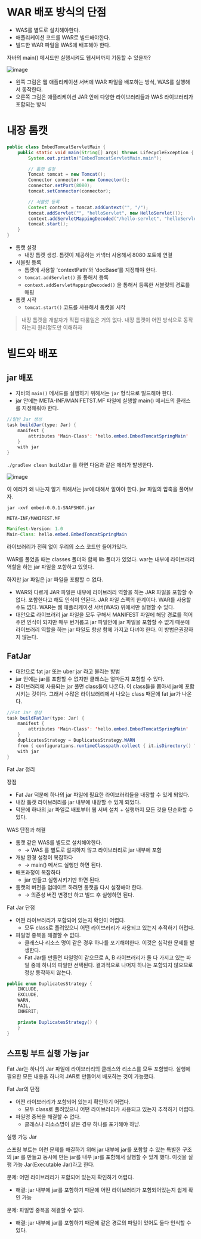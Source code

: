 # WAR 배포 방식의 단점

- WAS를 별도로 설치해야한다.
- 애플리케이션 코드를 WAR로 빌드해야한다.
- 빌드한 WAR 파일을 WAS에 배포해야 한다.

자바의 main() 메서드만 실행시켜도 웹서버까지 기동할 수 있을까?

![image](https://user-images.githubusercontent.com/66561524/232171930-5db6b87c-6af2-4e4c-b940-7339dcb5738a.png)

- 왼쪽 그림은 웹 애플리케이션 서버에 WAR 파일을 배포하는 방식, WAS를 실행해서 동작한다.
- 오른쪽 그림은 애플리케이션 JAR 안에 다양한 라이브러리들과 WAS 라이브러리가 포함되는 방식


# 내장 톰캣

```java
public class EmbedTomcatServletMain {
    public static void main(String[] args) throws LifecycleException {
        System.out.println("EmbedTomcatServletMain.main");

        // 톰캣 설정
        Tomcat tomcat = new Tomcat();
        Connector connector = new Connector();
        connector.setPort(8080);
        tomcat.setConnector(connector);

        // 서블릿 등록
        Context context = tomcat.addContext("", "/");
        tomcat.addServlet("", "helloServlet", new HelloServlet());
        context.addServletMappingDecoded("/hello-servlet", "helloServlet");
        tomcat.start();
    }
}
```

- 톰캣 설정
    - 내장 톰캣 생성. 톰캣이 제공하는 커넥터 사용해서 8080 포트에 연결
- 서블릿 등록
    - 톰캣에 사용할 ‘contextPath’와 ‘docBase’를 지정해야 한다.
    - `tomcat.addServlet()` 을 통해서 등록
    - `context.addServletMappingDecoded()` 을 통해서 등록한 서블릿의 경로를 매핑
- 톰캣 시작
    - `tomcat.start()` 코드를 사용해서 톰캣을 시작

> 내장 톰캣을 개발자가 직접 다룰일은 거의 없다. 내장 톰캣이 어떤 방식으로 동작하는지 원리정도만 이해하자

# 빌드와 배포

## jar 배포

- 자바의 `main()` 메서드를 실행하기 위해서는 `jar` 형식으로 빌드해야 한다.
- jar 안에는 META-INF/MANIFETST.MF 파일에 실행할 main() 메서드의 클래스를 지정해줘야 한다.

```java
//일반 Jar 생성
task buildJar(type: Jar) {
    manifest {
        attributes 'Main-Class': 'hello.embed.EmbedTomcatSpringMain'
    }
    with jar
}
```

`./gradlew clean buildJar` 를 하면 다음과 같은 에러가 발생한다.

![image](https://user-images.githubusercontent.com/66561524/232172119-f8a329e4-177c-4ea1-a5fe-5aeedafd00d2.png)

이 에러가 왜 나는지 알기 위해서는 jar에 대해서 알아야 한다. jar 파일의 압축을 풀어보자.

`jar -xvf embed-0.0.1-SNAPSHOT.jar`

`META-INF/MANIFEST.MF`

```java
Manifest-Version: 1.0
Main-Class: hello.embed.EmbedTomcatSpringMain
```
라이브러리가 전혀 없이 우리의 소스 코드만 들어가있다.

WAR를 풀었을 때는 classes 폴더와 함께 lib 폴더가 있었다. war는 내부에 라이브러리 역할을 하는 jar 파일을 포함하고 있엇다.

하지만 jar 파일은 jar 파일을 포함할 수 없다.

- WAR와 다르게 JAR 파일은 내부에 라이브러리 역할을 하는 JAR 파일을 포함할 수 없다. 포함한다고 해도 인식이 안된다. JAR 파일 스펙의 한계이다. WAR를 사용할 수도 없다. WAR는 웹 애플리케이션 서버(WAS) 위에서만 실행할 수 있다.
- 대안으로 라이브러리 jar 파일을 모두 구해서 MANIFEST 파일에 해당 경로를 적어주면 인식이 되지만 매우 번거롭고 jar 파일안에 jar 파일을 포함할 수 없기 때문에 라이브러리 역할을 하는 jar 파일도 항상 함께 가지고 다녀야 한다. 이 방법은권장하지 않는다.

## FatJar

- 대안으로 fat jar 또는 uber jar 라고 불리는 방법
- jar 안에는 jar를 포함할 수 없지만 클래스는 얼마든지 포함할 수 있다.
- 라이브러리에 사용되는 jar 풀면 class들이 나온다. 이 class들을 뽑아서 jar에 포함시키는 것이다. 그래서 수많은 라이브러리에서 나오는 class 때문에 fat jar가 나온다.

```java
//Fat Jar 생성
task buildFatJar(type: Jar) {
    manifest {
        attributes 'Main-Class': 'hello.embed.EmbedTomcatSpringMain'
    }
    duplicatesStrategy = DuplicatesStrategy.WARN
    from { configurations.runtimeClasspath.collect { it.isDirectory() ? it : zipTree(it) } }
    with jar
}
```

Fat Jar 정리

장점

- Fat Jar 덕분에 하나의 jar 파일에 필요한 라이브러리들을 내장할 수 있게 되었다.
- 내장 톰캣 라이브러리를 jar 내부에 내장할 수 있게 되었다.
- 덕분에 하나의 jar 파일로 배포부터 웹 서버 설치 + 실행까지 모든 것을 단순화할 수 있다.

WAS 단점과 해결

- 톰캣 같은 WAS를 별도로 설치해야한다.
    - → WAS 를 별도로 설치하지 않고 라이브러리로 jar 내부에 포함
- 개발 환경 설정이 복잡하다
    - → main() 메서드 실행만 하면 된다.
- 배포과정이 복잡하다
    - jar 만들고 실행시키기만 하면 된다.
- 톰캣의 버전을 업데이트 하려면 톰캣을 다시 설정해야 한다.
    - → 의존성 버전 변경만 하고 빌드 후 실행하면 된다.

Fat Jar 단점

- 어떤 라이브러리가 포함되어 있는지 확인이 어렵다.
    - 모두 class로 풀려있으니 어떤 라이브러리가 사용되고 있는지 추적하기 어렵다.
- 파일명 중복을 해결할 수 없다.
    - 클래스나 리소스 명이 같은 경우 하나를 포기해야한다. 이것은 심각한 문제를 발생한다.
    - Fat Jar를 만들면 파일명이 같으므로 A, B 라이브러리가 둘 다 가지고 있는 파일 중에 하나의 파일만 선택된다. 결과적으로 나머지 하나는 포함되지 않으므로 정상 동작하지 않는다.

```java
public enum DuplicatesStrategy {
    INCLUDE,
    EXCLUDE,
    WARN,
    FAIL,
    INHERIT;

    private DuplicatesStrategy() {
    }
}
```

## 스프링 부트 실행 가능 jar

Fat Jar는 하나의 Jar 파일에 라이브러리의 클래스와 리소스를 모두 포함했다. 실행에 필요한 모든 내용을 하나의 JAR로 만들어서 배포하는 것이 가능했다.

Fat Jar의 단점

- 어떤 라이브러리가 포함되어 있는지 확인하기 어렵다.
    - 모두 class로 풀려있으니 어떤 라이브러리가 사용되고 있는지 추적하기 어렵다.
- 파일명 중복을 해결할 수 없다.
    - 클래스나 리소스명이 같은 경우 하나를 포기해야 하낟.

실행 가능 Jar

스프링 부트는 이런 문제를 해결하기 위해 jar 내부에 jar를 포함할 수 있는 특별한 구조의 jar 를 만들고 동시에 만든 jar를 내부 jar를 포함해서 실행할 수 있게 했다. 이것을 실행 가능 Jar(Executable Jar)라고 한다.

문제: 어떤 라이브러리가 포함되어 있는지 확인하기 어렵다.

- 해결: jar 내부에 jar를 포함하기 때문에 어떤 라이브러리가 포함되어있는지 쉽게 확인 가능

문제: 파일명 중복을 해결할 수 없다.

- 해결: jar 내부에 jar를 포함하기 때문에 같은 경로의 파일이 있어도 둘다 인식할 수 있다.
